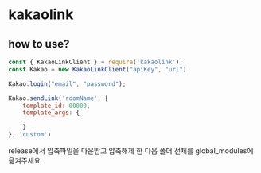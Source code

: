 # kakaolink
## how to use?
```javascript
const { KakaoLinkClient } = require('kakaolink');
const Kakao = new KakaoLinkClient("apiKey", "url")

Kakao.login("email", "password");

Kakao.sendLink('roomName', {
    template_id: 00000,
    template_args: {

    }
}, 'custom')
```

release에서 압축파일을 다운받고 압축해제 한 다음 폴더 전체를 global_modules에 옮겨주세요

